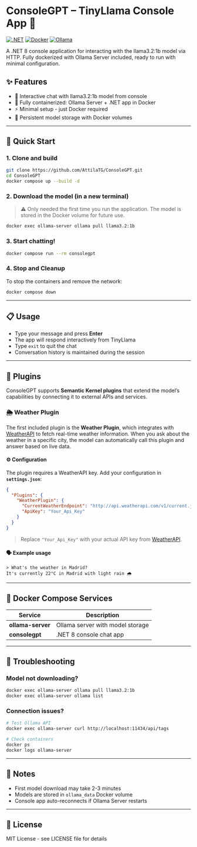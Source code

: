 # ConsoleGPT – TinyLlama Console App 🤖

[![.NET](https://img.shields.io/badge/.NET-8.0-blue)](https://dotnet.microsoft.com/)
[![Docker](https://img.shields.io/badge/Docker-✓-blue)](https://docker.com)
[![Ollama](https://img.shields.io/badge/Ollama-✓-orange)](https://ollama.ai)

A .NET 8 console application for interacting with the llama3.2:1b model via HTTP. Fully dockerized with Ollama Server included, ready to run with minimal configuration.

## ✨ Features

- 💬 Interactive chat with llama3.2:1b model from console
- 🐳 Fully containerized: Ollama Server + .NET app in Docker
- ⚡ Minimal setup - just Docker required
- 💾 Persistent model storage with Docker volumes

---

## 🚀 Quick Start

### 1. Clone and build
```bash
git clone https://github.com/AttilaTG/ConsoleGPT.git
cd ConsoleGPT
docker compose up --build -d
```

### 2. Download the model (in a new terminal)

> ⚠️ Only needed the first time you run the application. The model is stored in the Docker volume for future use.

```bash
docker exec ollama-server ollama pull llama3.2:1b
```

### 3. Start chatting!
```bash
docker compose run --rm consolegpt
```

### 4. Stop and Cleanup

To stop the containers and remove the network:

```bash
docker compose down
```

---

## 📋 Usage

- Type your message and press **Enter**
- The app will respond interactively from TinyLlama
- Type `exit` to quit the chat
- Conversation history is maintained during the session

---

## 🔌 Plugins

ConsoleGPT supports **Semantic Kernel plugins** that extend the model’s capabilities by connecting it to external APIs and services.

### 🌦 Weather Plugin

The first included plugin is the **Weather Plugin**, which integrates with [WeatherAPI](https://www.weatherapi.com/) to fetch real-time weather information.
When you ask about the weather in a specific city, the model can automatically call this plugin and answer based on live data.

#### ⚙️ Configuration

The plugin requires a WeatherAPI key.
Add your configuration in **`settings.json`**:

```json
{
  "Plugins": {
    "WeatherPlugin": {
      "CurrentWeatherEndpoint": "http://api.weatherapi.com/v1/current.json?q={0}&key={1}",
      "ApiKey": "Your_Api_Key"
    }
  }
}
```

> Replace `"Your_Api_Key"` with your actual API key from [WeatherAPI](https://www.weatherapi.com/).

#### 🗣 Example usage

```text
> What's the weather in Madrid?
It's currently 22°C in Madrid with light rain 🌧️
```

---

## 🐳 Docker Compose Services

| Service | Description 
|---------|-------------
| **ollama-server** | Ollama server with model storage
| **consolegpt** | .NET 8 console chat app

---

## 🔧 Troubleshooting

### Model not downloading?
```bash
docker exec ollama-server ollama pull llama3.2:1b
docker exec ollama-server ollama list
```

### Connection issues?
```bash
# Test Ollama API
docker exec ollama-server curl http://localhost:11434/api/tags

# Check containers
docker ps
docker logs ollama-server
```
---

## 📝 Notes

- First model download may take 2-3 minutes
- Models are stored in `ollama_data` Docker volume
- Console app auto-reconnects if Ollama Server restarts

---

## 📄 License

MIT License - see LICENSE file for details
